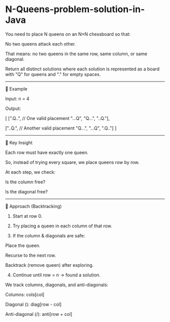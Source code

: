 # N-Queens-problem-solution-in-Java
You need to place N queens on an N×N chessboard so that:

No two queens attack each other.

That means: no two queens in the same row, same column, or same diagonal.


Return all distinct solutions where each solution is represented as a board with "Q" for queens and "." for empty spaces.


---

🔹 Example

Input: n = 4

Output:

[
  [".Q..",   // One valid placement
   "...Q",
   "Q...",
   "..Q."],

  ["..Q.",   // Another valid placement
   "Q...",
   "...Q",
   ".Q.."]
]


---

🔹 Key Insight

Each row must have exactly one queen.

So, instead of trying every square, we place queens row by row.

At each step, we check:

Is the column free?

Is the diagonal free?




---

🔹 Approach (Backtracking)

1. Start at row 0.


2. Try placing a queen in each column of that row.


3. If the column & diagonals are safe:

Place the queen.

Recurse to the next row.

Backtrack (remove queen) after exploring.



4. Continue until row = n → found a solution.



We track columns, diagonals, and anti-diagonals:

Columns: cols[col]

Diagonal (): diag[row - col]

Anti-diagonal (/): anti[row + col]

